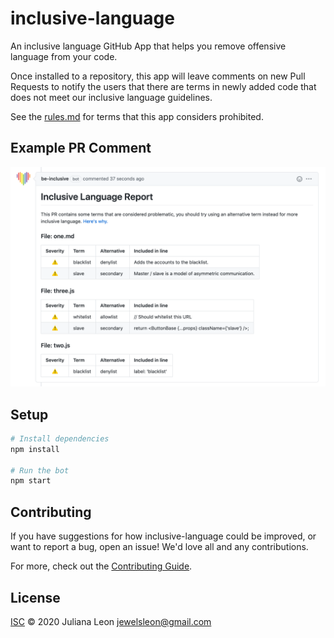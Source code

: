 # inclusive-language
An inclusive language GitHub App that helps you remove offensive language from your code.

Once installed to a repository, this app will leave comments on new Pull Requests to notify the users that there are terms in newly added code that does not meet our inclusive language guidelines.

See the [rules.md](rules.md) for terms that this app considers prohibited.

## Example PR Comment
![Recommended Changes](assets/comment-example.png "Recommended Changes")

## Setup

```sh
# Install dependencies
npm install

# Run the bot
npm start
```

## Contributing

If you have suggestions for how inclusive-language could be improved, or want to report a bug, open an issue! We'd love all and any contributions.

For more, check out the [Contributing Guide](CONTRIBUTING.md).

## License

[ISC](LICENSE) © 2020 Juliana Leon <jewelsleon@gmail.com>
